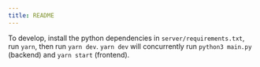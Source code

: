 ```yaml
---
title: README
---
```


To develop, install the python dependencies in `server/requirements.txt`, run `yarn`, then run `yarn dev`. `yarn dev` will concurrently run `python3 main.py` (backend) and `yarn start` (frontend).
